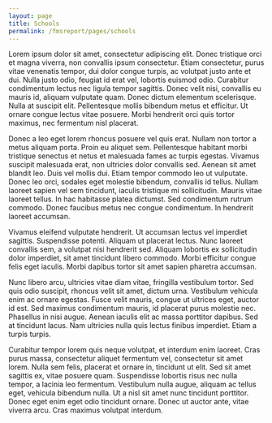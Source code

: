 ```yaml
---
layout: page
title: Schools
permalink: /fmsreport/pages/schools
---
```


Lorem ipsum dolor sit amet, consectetur adipiscing elit. Donec tristique orci et magna viverra, non convallis ipsum consectetur. Etiam consectetur, purus vitae venenatis tempor, dui dolor congue turpis, ac volutpat justo ante et dui. Nulla justo odio, feugiat id erat vel, lobortis euismod odio. Curabitur condimentum lectus nec ligula tempor sagittis. Donec velit nisi, convallis eu mauris id, aliquam vulputate quam. Donec dictum elementum scelerisque. Nulla at suscipit elit. Pellentesque mollis bibendum metus et efficitur. Ut ornare congue lectus vitae posuere. Morbi hendrerit orci quis tortor maximus, nec fermentum nisl placerat.

Donec a leo eget lorem rhoncus posuere vel quis erat. Nullam non tortor a metus aliquam porta. Proin eu aliquet sem. Pellentesque habitant morbi tristique senectus et netus et malesuada fames ac turpis egestas. Vivamus suscipit malesuada erat, non ultricies dolor convallis sed. Aenean sit amet blandit leo. Duis vel mollis dui. Etiam tempor commodo leo ut vulputate. Donec leo orci, sodales eget molestie bibendum, convallis id tellus. Nullam laoreet sapien vel sem tincidunt, iaculis tristique mi sollicitudin. Mauris vitae laoreet tellus. In hac habitasse platea dictumst. Sed condimentum rutrum commodo. Donec faucibus metus nec congue condimentum. In hendrerit laoreet accumsan.

Vivamus eleifend vulputate hendrerit. Ut accumsan lectus vel imperdiet sagittis. Suspendisse potenti. Aliquam ut placerat lectus. Nunc laoreet convallis sem, a volutpat nisi hendrerit sed. Aliquam lobortis ex sollicitudin dolor imperdiet, sit amet tincidunt libero commodo. Morbi efficitur congue felis eget iaculis. Morbi dapibus tortor sit amet sapien pharetra accumsan.

Nunc libero arcu, ultricies vitae diam vitae, fringilla vestibulum tortor. Sed quis odio suscipit, rhoncus velit sit amet, dictum urna. Vestibulum vehicula enim ac ornare egestas. Fusce velit mauris, congue ut ultrices eget, auctor id est. Sed maximus condimentum mauris, id placerat purus molestie nec. Phasellus in nisi augue. Aenean iaculis elit ac massa porttitor dapibus. Sed at tincidunt lacus. Nam ultricies nulla quis lectus finibus imperdiet. Etiam a turpis turpis.

Curabitur tempor lorem quis neque volutpat, et interdum enim laoreet. Cras purus massa, consectetur aliquet fermentum vel, consectetur sit amet lorem. Nulla sem felis, placerat et ornare in, tincidunt ut elit. Sed sit amet sagittis ex, vitae posuere quam. Suspendisse lobortis risus nec nulla tempor, a lacinia leo fermentum. Vestibulum nulla augue, aliquam ac tellus eget, vehicula bibendum nulla. Ut a nisl sit amet nunc tincidunt porttitor. Donec eget enim eget odio tincidunt ornare. Donec ut auctor ante, vitae viverra arcu. Cras maximus volutpat interdum.
